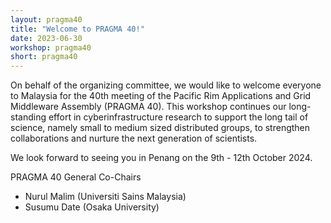 ```yaml
---
layout: pragma40
title: "Welcome to PRAGMA 40!"
date: 2023-06-30
workshop: pragma40
short: pragma40
---
```


On behalf of the organizing committee, we would like to welcome everyone to
Malaysia for the 40th meeting of the Pacific Rim Applications and Grid
Middleware Assembly (PRAGMA 40). This workshop continues our long-standing
effort in cyberinfrastructure research to support the long tail of science,
namely small to medium sized distributed groups, to strengthen collaborations
and nurture the next generation of scientists.

We look forward to seeing you in Penang on the 9th - 12th October 2024.

<div class="border40">PRAGMA 40 General Co-Chairs</div>

- Nurul Malim (Universiti Sains Malaysia)
- Susumu Date (Osaka University)
